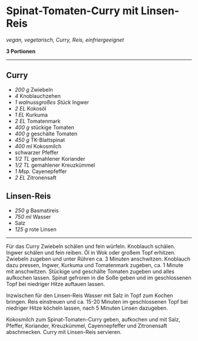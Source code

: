 # Spinat-Tomaten-Curry mit Linsen-Reis

*vegan, vegetarisch, Curry, Reis, einfriergeeignet*

**3 Portionen**

---

## Curry

- *200 g* Zwiebeln
- *4* Knoblauchzehen
- *1 walnussgroßes Stück* Ingwer
- *2 EL* Kokosöl
- *1 EL* Kurkuma
- *2 EL* Tomatenmark
- *400 g* stückige Tomaten
- *400 g* geschälte Tomaten
- *450 g* TK-Blattspinat
- *400 ml* Kokosmilch
- schwarzer Pfeffer
- *1/2 TL* gemahlener Koriander
- *1/2 TL* gemahlener Kreuzkümmel
- *1 Msp.* Cayenepfeffer
- *2 EL* Zitronensaft

## Linsen-Reis

- *250 g* Basmatireis
- *750 ml* Wasser
- Salz
- *125 g* rote Linsen

---

Für das Curry Zwiebeln schälen und fein würfeln. Knoblauch schälen. Ingwer schälen und fein reiben. Öl in Wok oder großem Topf erhitzen. Zwiebeln zugeben und unter Rühren ca. 3 Minuten anschwitzen. Knoblauch dazu pressen, Ingwer, Kurkuma und Tomatenmark zugeben, ca. 1 Minute mit anschwitzen. Stückige und geschälte Tomaten zugeben und alles aufkochen lassen. Spinat gefroren in die Soße geben und im geschlossenen Topf bei niedriger Hitze auftauen lassen.

Inzwischen für den Linsen-Reis Wasser mit Salz in Topf zum Kochen bringen. Reis einstreuen und ca. 15-20 Minuten im geschlossenen Topf bei niedriger Hitze köcheln lassen, nach 5 Minuten Linsen dazugeben.

Kokosmilch zum Spinat-Tomaten-Curry geben, aufkochen und mit Salz, Pfeffer, Koriander, Kreuzkümmel, Cayennepfeffer und Zitronensaft abschmecken. Curry mit Linsen-Reis servieren.
